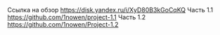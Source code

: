 Ссылка на обзор https://disk.yandex.ru/i/XyD80B3kGoCqKQ
Часть 1.1 https://github.com/1nowen/project-1.1
Часть 1.2 https://github.com/1nowen/Project-1.2

